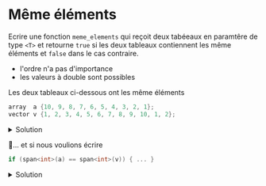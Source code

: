 # Même éléments

Ecrire une fonction `meme_elements` qui reçoit deux tabéeaux en paramtêre de type `<T>` et retourne `true` si les deux tableaux contiennent les même éléments et `false` dans le cas contraire.

- l'ordre n'a pas d'importance
- les valeurs à double sont possibles

Les deux tableaux ci-dessous ont les même éléments

~~~cpp
array  a {10, 9, 8, 7, 6, 5, 4, 3, 2, 1};
vector v {1, 2, 3, 4, 5, 6, 7, 8, 9, 10, 1, 2};
~~~

<details>
<summary>Solution</summary>

~~~cpp
#include <iostream>
#include <algorithm>
#include <vector>
#include <span>

using namespace std;

//---------------------------------------------------------
template <typename T>
ostream& operator<< (ostream& os, span<T> s) {
   os << "[";
   for (size_t i=0; i<s.size(); ++i) {
      if (i) os << ", ";
      os << s[i];
   }
   return os << "]";
}

//---------------------------------------------------------
template <typename T>
bool tab_contient_val(const T& e, span<T> tab) {
   return find(tab.begin(), tab.end(), e) != tab.end();
}

//---------------------------------------------------------
template <typename T>
bool meme_elements(span<T> tab1, span<T> tab2) {

   for (const T& e : tab1)
      if (not tab_contient_val<T>(e, tab2))
         return false;

   for (const T& e : tab2)
      if (not tab_contient_val<T>(e, tab1))
         return false;

   return true;
}

//---------------------------------------------------------
int main() {

   array  a {10, 9, 8, 7, 6, 5, 4, 3, 2, 1};
   vector v {1, 2, 3, 4, 5, 6, 7, 8, 9, 10, 1, 2};

   cout << span<int>(a) << endl;
   cout << span<int>(v) << endl;

   cout << meme_elements<int>(span<int>(a), span<int>(v));
}
~~~

</details>

🤔... et si nous voulions écrire

~~~cpp
if (span<int>(a) == span<int>(v)) { ... }
~~~

<details>
<summary>Solution</summary>

~~~cpp
template <typename T>
bool operator== (span<T> tab1, span<T> tab2) {
   for (const T& e : tab1)
      if (not tab_contient_val<T>(e, tab2))
         return false;

   for (const T& e : tab2)
      if (not tab_contient_val<T>(e, tab1))
         return false;

   return true;
}
~~~

</details>
